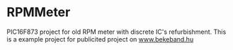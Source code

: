 RPMMeter
========

PIC16F873 project for old RPM meter with discrete IC's refurbishment. This is a example project for publicited project on www.bekeband.hu
